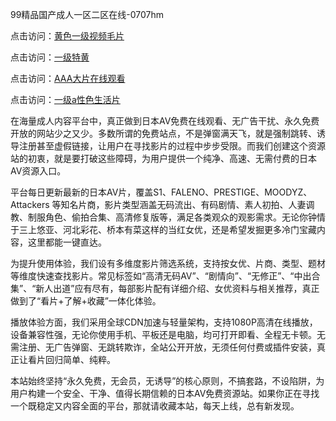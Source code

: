 99精品国产成人一区二区在线-0707hm


点击访问：<a href="https://bered.pages.dev/">黄色一级视频毛片</a>

点击访问：<a href="https://gsd-agv.pages.dev/">一级特黄</a>

点击访问：<a href="https://tfda.pages.dev/">AAA大片在线观看</a>

点击访问：<a href="https://cfad.pages.dev/">一级a性色生活片</a>


在海量成人内容平台中，真正做到日本AV免费在线观看、无广告干扰、永久免费开放的网站少之又少。多数所谓的免费站点，不是弹窗满天飞，就是强制跳转、诱导注册甚至虚假链接，让用户在寻找影片的过程中步步受限。而我们创建这个资源站的初衷，就是要打破这些障碍，为用户提供一个纯净、高速、无需付费的日本AV资源入口。

平台每日更新最新的日本AV片，覆盖S1、FALENO、PRESTIGE、MOODYZ、Attackers 等知名片商，影片类型涵盖无码流出、有码剧情、素人初拍、人妻调教、制服角色、偷拍合集、高清修复版等，满足各类观众的观影需求。无论你钟情于三上悠亚、河北彩花、桥本有菜这样的当红女优，还是希望发掘更多冷门宝藏内容，这里都能一键直达。

为提升使用体验，我们设有多维度影片筛选系统，支持按女优、片商、类型、题材等维度快速查找影片。常见标签如“高清无码AV”、“剧情向”、“无修正”、“中出合集”、“新人出道”应有尽有，每部影片配有详细介绍、女优资料与相关推荐，真正做到了“看片+了解+收藏”一体化体验。

播放体验方面，我们采用全球CDN加速与轻量架构，支持1080P高清在线播放，设备兼容性强，无论你使用手机、平板还是电脑，均可打开即看、全程无卡顿。无需注册、无广告弹窗、无跳转欺诈，全站公开开放，无须任何付费或插件安装，真正让看片回归简单、纯粹。

本站始终坚持“永久免费，无会员，无诱导”的核心原则，不搞套路，不设陷阱，为用户构建一个安全、干净、值得长期信赖的日本AV免费资源站。如果你正在寻找一个既稳定又内容全面的平台，那就请收藏本站，每天上线，总有新发现。



<span style="display:none;">[Canonical link]( ）</span>
